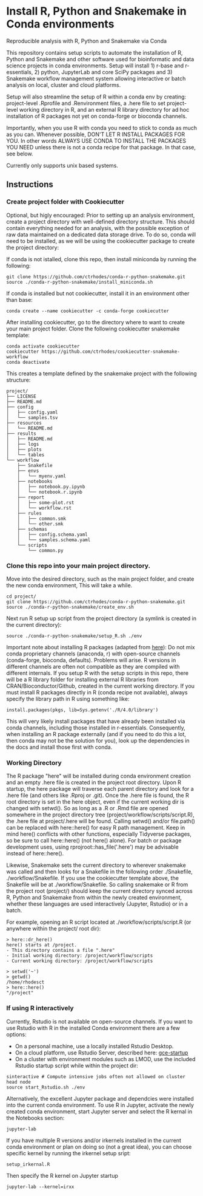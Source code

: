 # Install R, Python and Snakemake in Conda environments
Reproducible analysis with R, Python and Snakemake via Conda

This repository contains setup scripts to automate the installation of R, Python and Snakemake and other software used for bioinformatic and data science projects in conda environments. Setup will install 1) r-base and r-essentials, 2) python, JupyterLab and core SciPy packages and 3) Snakemake workflow management system allowing interactive or batch analysis on local, cluster and cloud platforms.

Setup will also streamline the setup of R within a conda env by creating: project-level .Rprofile and .Renvironment files, a .here file to set project-level working directory in R, and an external R library directory for ad hoc installation of R packages not yet on conda-forge or bioconda channels.

Importantly, when you use R with conda you need to stick to conda as much as you can. Whenever possible, DON'T LET R INSTALL PACKAGES FOR YOU. In other words ALWAYS USE CONDA TO INSTALL THE PACKAGES YOU NEED unless there is not a conda recipe for that package. In that case, see below.

Currently only supports unix based systems.

## Instructions

### Create project folder with Cookiecutter

Optional, but higly encouraged:
Prior to setting up an analysis environment, create a project directory with well-defined directory structure. This should contain everything needed for an analysis, with the possible exception of raw data maintained on a dedicated data storage drive. To do so, conda will need to be installed, as we will be using the cookiecutter package to create the project directory:

If conda is not istalled, clone this repo, then install miniconda by running the following:

```
git clone https://github.com/ctrhodes/conda-r-python-snakemake.git
source ./conda-r-python-snakemake/install_miniconda.sh
```

If conda is installed but not cookiecutter, install it in an environment other than base:

```
conda create --name cookiecutter -c conda-forge cookiecutter
```

After installing cookiecutter, go to the directory where to want to create your main project folder.
Clone the following cookiecutter snakemake template:

```
conda activate cookiecutter
cookiecutter https://github.com/ctrhodes/cookiecutter-snakemake-workflow
conda deactivate
```

This creates a template defined by the snakemake project with the following structure:

```
project/
├── LICENSE
├── README.md
├── config
│   ├── config.yaml
│   └── samples.tsv
├── resources
│   └── README.md
├── results
│   ├── README.md
│   ├── logs
│   ├── plots
│   └── tables
└── workflow
    ├── Snakefile
    ├── envs
    │   └── myenv.yaml
    ├── notebooks
    │   ├── notebook.py.ipynb
    │   └── notebook.r.ipynb
    ├── report
    │   ├── some-plot.rst
    │   └── workflow.rst
    ├── rules
    │   ├── common.smk
    │   └── other.smk
    ├── schemas
    │   ├── config.schema.yaml
    │   └── samples.schema.yaml
    └── scripts
        └── common.py
```

### Clone this repo into your main project directory.

Move into the desired directory, such as the main project folder, and create the new conda environment, This will take a while.

```
cd project/
git clone https://github.com/ctrhodes/conda-r-python-snakemake.git
source ./conda-r-python-snakemake/create_env.sh
```

Next run R setup up script from the project directory (a symlink is created in the current directory):

```
source ./conda-r-python-snakemake/setup_R.sh ./env
```

Important note about installing R packages (adapted from [here](https://community.rstudio.com/t/why-not-r-via-conda/9438/4)):
Do not mix conda proprietary channels (anaconda, r) with open-source channels (conda-forge, bioconda, defaults). Problems will arise. R versions in different channels are often not compatible as they are compiled with different internals. If you setup R with the setup scripts in this repo, there will be a R library folder for installing external R libraries from CRAN/Bioconductor/Github, created in the current working directory. If you must install R packages directly in R (conda recipe not available), always specify the library path in R using something like:

```
install.packages(pkgs, lib=Sys.getenv('./R/4.0/library')
```

This will very likely install packages that have already been installed via conda channels, including those installed in r-essentials. Consequently, when installing an R package externally (and if you need to do this a lot, then conda may not be the solution for you), look up the dependencies in the docs and install those first with conda.


### Working Directory
The R package "here" will be installed during conda environment creation and an empty .here file is created in the project root directory. Upon R startup, the here package will traverse each parent directory and look for a .here file (and others like .Rproj or .git). Once the .here file is found, the R root directory is set in the here object, even if the current working dir is changed with setwd(). So as long as a .R or .Rmd file are opened somewhere in the project directory tree (project/workflow/scripts/script.R), the .here file at project/.here will be found. Calling setwd() and/or file.path() can be replaced with here::here() for easy R path management. Keep in mind here() conflicts with other functions, especially Tidyverse packages, so be sure to call here::here() (not here() alone). For batch or package development uses, using rprojroot::has_file('.here') may be advisable instead of here::here().

Likewise, Snakemake sets the current directory to wherever snakemake was called and then looks for a Snakefile in the following order ./Snakefile, ./workflow/Snakefile. If you use the cookiecutter template above, the Snakefile will be at ./workflow/Snakefile. So calling snakemake or R from the project root (project/) should keep the current directory synced across R, Python and Snakemake from within the newly created environment, whether these languages are used interactively (Jupyter, Rstudio) or in a batch.

For example, opening an R script located at ./workflow/scripts/script.R (or anywhere within the project/ root dir):
```
> here::dr_here()
here() starts at /project.
- This directory contains a file ".here"
- Initial working directory: /project/workflow/scripts
- Current working directory: /project/workflow/scripts

> setwd('~')
> getwd()
/home/rhodesct
> here::here()
"/project"
```


### If using R interactively

Currently, Rstudio is not available on open-source channels. If you want to use Rstudio with R in the installed Conda environment there are a few options:
- On a personal machine, use a locally installed Rstudio Desktop.
- On a cloud platform, use Rstudio Server, described here: [gce-startup](https://github.com/ctrhodes/gce-startup)
- On a cluster with environment modules such as LMOD, use the included Rstudio startup script while within the project dir:

```
sinteractive # Compute intensive jobs often not allowed on cluster head node
source start_Rstudio.sh ./env
```

Alternatively, the excellent Jupyter package and dependcies were installed into the current conda environment. To use R in Jupyter, activate the newly created conda environment, start Jupyter server and select the R kernal in the Notebooks section:

```
jupyter-lab
```

If you have multiple R versions and/or irkernels installed in the current conda environment or plan on doing so (not a great idea), you can choose specific kernel by running the irkernel setup sript:

```
setup_irkernal.R
```

Then specify the R kernel on Jupyter startup

```
jupyter-lab --kernel=irxx
```

